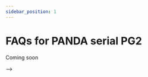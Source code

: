 ```yaml
---
sidebar_position: 1
---
```


# FAQs for PANDA serial PG2
Coming soon

<!-- This document contains frequently asked questions related to the CIG4-8H GMSL Video Injection Card. -->

<!-- ![SENSING Logo](/img/SENSING_logo_en2.png) -->
<!-- 
### Q1: How to deal with ClG4-8H problems?

**A1:** Follow these systematic troubleshooting steps:
- Ensure all GMSL cables are properly connected
- Check LED status indicators on the card
- Confirm driver installation is complete
- Verify device recognition in system

### Q2: What are the key specifications of the video injection card?

**A2:** The CIG4-8H offers:
- **Maximum GMSL video output**: Supports up to 8 channels
- **Resolution and frame rate**: 8MP@30fps per channel
- **Video formats**: YUV422, RAW12, RAW10, RAW14
- **Serializer**: GMSL2 MAX9295A with customizable settings
- **Multi-card support**: Up to 2 or more cards for expanded capacity

### Q3: Which SOC platforms and deserializers are supported?

**A3:** Compatible platforms:

| SOC Vendor | SOC Model | Deserializer |
|------------|-----------|--------------|
| Nvidia | Jetson AGX Orin | MAX9296A |
| Nvidia | Jetson AGX Orin | MAX96712 |
| Nvidia | Drive Orin | MAX96712 |
| Horizon | J5 | MAX9296A |
| Horizon | J5 | MAX96712 |
| TI | TDA4VM | MAX96724 |
| Others | Various SOCs | Compatible Deserializers |

**Note:** Other SOCs and deserializers may also be compatible. Please contact technical support for specific compatibility verification and configuration assistance.

### Q4: How does the video injection card synchronize with other sensors?

**A4:**

• **Data Collection Phase:** Original sensor data (Camera RAW/YUV, LiDAR point clouds, CAN messages) are timestamped with UTC time for alignment.

• **Video injection card** typically operates based on video frame generation timestamps, while LiDAR has point cloud data with inherent timing information, and CAN bus messages also have their own temporal markers. To achieve precise synchronization, a unified time reference must be established.

• **Simulation Phase:** Supports users reading each sensor's timestamp on the PC side, calculating playback timing based on absolute time.

### Q5: Can external triggers and delays be configured?

**A5:** Yes, comprehensive trigger configuration is supported:
- Supports external triggering or internal triggering at a fixed frame rate.
- The external triggering function fully simulates the camera's trigger.
- Supports adjustable trigger delay. How should the delay time be set?

Configuration file: `fun_fpga_cfg.sh` 

```bash
./tools/reg_rw /dev/xdma0_user 0x30044 w 100  # 100 represents 100us delay
./tools/reg_rw /dev/xdma0_user 0x30048 w 100  
./tools/reg_rw /dev/xdma0_user 0x3004c w 100  
./tools/reg_rw /dev/xdma0_user 0x30050 w 100  
./tools/reg_rw /dev/xdma0_user 0x30054 w 100  
./tools/reg_rw /dev/xdma0_user 0x30058 w 100  
./tools/reg_rw /dev/xdma0_user 0x3005c w 100  
./tools/reg_rw /dev/xdma0_user 0x30060 w 100  
```

### Q6: What is the synchronization precision between video channels?

**A6:** Exceptional synchronization performance:
- Synchronization accuracy: Less than 1μs precision between multiple channels
<!-- - Precise timing coordination across all active channels -->

<!-- ### Q7: Does the video injection card support camera I2C configuration?

**A7:** Yes, comprehensive I2C support:
- Full simulation of camera I2C addresses
- Supports reading and writing registers

### Q8: What Ubuntu system versions are supported?

**A8:** Supported Ubuntu versions:
- Ubuntu 18.04, 20.04, and later versions
- Optimized for kernel compatibility across supported versions

### Q9: What are the complete technical specifications?

**A9:** CIG4-8H technical specifications:
- **Interface**: PCIe Gen3 x8
- **Power consumption**: 12W maximum
- **Operating temperature**: -40°C to +85°C
- **Maximum channels**: 8 simultaneous GMSL channels
- **Resolution support**: Up to 8MP per channel
- **Frame rate**: Up to 30fps per channel
- **GMSL compatibility**: GMSL1 and GMSL2 support
- **Cable length**: Up to 15 meters over coaxial cable
- **Connector type**: FAKRA connectors

### Q10: Where can I find additional support and documentation?

**A10:** SENSING support resources:
- **Technical documentation**: Complete user manuals and API documentation
- **Software development kit**: Full SDK with examples and tutorials
- **Technical support**: Direct access to engineering support team
- **Community resources**: User forums and knowledge base

For immediate assistance, contact our technical support team or visit our documentation portal.

### Q11: What SDK and API interfaces are available for custom applications?

**A11:** Our API interfaces:
- **Send Interface**: `int send_one_frame(unsigned char* buffer);`
- **Register Read/Write Interface**: `static int reg_rw(int addr, int write, int value);`

These APIs enable direct implementation of video injection logic. Use the register read/write interface to configure and save register settings, then utilize the send interface to achieve video injection functionality.

### Q12: How does the simulation software work with GPU acceleration?

**A12:** The simulation software leverages GPU acceleration for data generation through virtual transmission channels, then efficiently transfers the processed data to CPU memory via optimized video injection APIs to achieve seamless video injection functionality. --> -->

<!-- ---

*This FAQ document is regularly updated to reflect the latest features and capabilities of the CIG4-8H Video Injection Card.* -->


